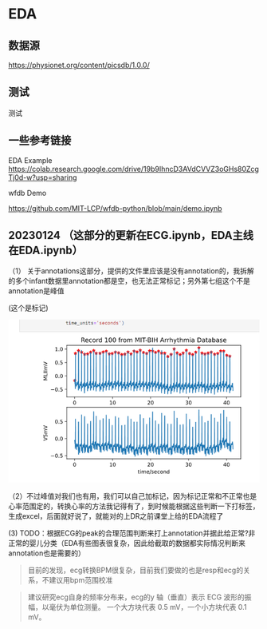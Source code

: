 # EDA
## 数据源
https://physionet.org/content/picsdb/1.0.0/

## 测试

测试

## 一些参考链接 
EDA Example https://colab.research.google.com/drive/19b9IhncD3AVdCVVZ3oGHs80ZcgTj0d-w?usp=sharing

wfdb Demo

https://github.com/MIT-LCP/wfdb-python/blob/main/demo.ipynb


## 20230124 （这部分的更新在ECG.ipynb，EDA主线在EDA.ipynb）

（1） 关于annotations这部分，提供的文件里应该是没有annotation的，我拆解的多个infant数据里annotation都是空，也无法正常标记；另外第七组这个不是annotation是峰值

(这个是标记)

![](assets/images/1.png)

（2）不过峰值对我们也有用，我们可以自己加标记，因为标记正常和不正常也是心率范围定的，转换心率的方法我记得有了，到时候能根据这些判断一下打标签，生成excel，后面就好说了，就能对的上DR之前课堂上给的EDA流程了


(3) TODO：根据ECG的peak的合理范围判断来打上annotation并据此给正常?非正常的婴儿分类（EDA有些图表很复杂，因此给截取的数据都实际情况判断来annotation也是需要的）


> 目前的发现，ecg转换BPM很复杂，目前我们要做的也是resp和ecg的关系，不建议用bpm范围校准

> 建议研究ecg自身的频率分布来，ecg的y 轴（垂直）表示 ECG 波形的振幅，以毫伏为单位测量。 一个大方块代表 0.5 mV，一个小方块代表 0.1 mV。 